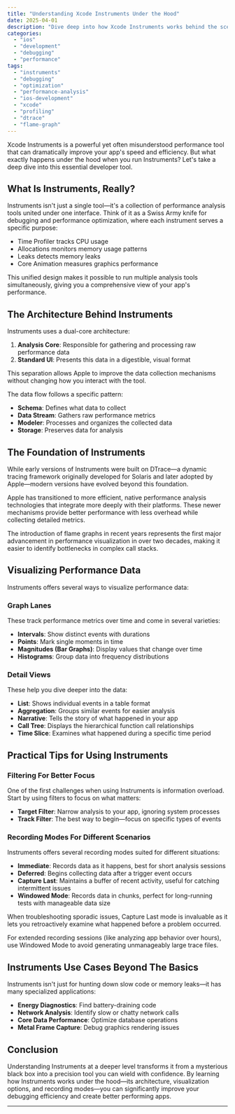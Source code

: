 ```yaml
---
title: "Understanding Xcode Instruments Under the Hood"
date: 2025-04-01
description: "Dive deep into how Xcode Instruments works behind the scenes, learn about its architecture, and discover how to use this powerful performance analysis tool effectively for your iOS and macOS apps."
categories: 
  - "ios"
  - "development"
  - "debugging"
  - "performance"
tags: 
  - "instruments"
  - "debugging"
  - "optimization"
  - "performance-analysis"
  - "ios-development"
  - "xcode"
  - "profiling"
  - "dtrace"
  - "flame-graph"
---
```


Xcode Instruments is a powerful yet often misunderstood performance tool that can dramatically improve your app's speed and efficiency. But what exactly happens under the hood when you run Instruments? Let's take a deep dive into this essential developer tool.

## What Is Instruments, Really?

Instruments isn't just a single tool—it's a collection of performance analysis tools united under one interface. Think of it as a Swiss Army knife for debugging and performance optimization, where each instrument serves a specific purpose:

- Time Profiler tracks CPU usage
- Allocations monitors memory usage patterns
- Leaks detects memory leaks
- Core Animation measures graphics performance

This unified design makes it possible to run multiple analysis tools simultaneously, giving you a comprehensive view of your app's performance.

## The Architecture Behind Instruments

Instruments uses a dual-core architecture:

1. **Analysis Core**: Responsible for gathering and processing raw performance data
2. **Standard UI**: Presents this data in a digestible, visual format

This separation allows Apple to improve the data collection mechanisms without changing how you interact with the tool.

The data flow follows a specific pattern:

- **Schema**: Defines what data to collect
- **Data Stream**: Gathers raw performance metrics
- **Modeler**: Processes and organizes the collected data
- **Storage**: Preserves data for analysis

## The Foundation of Instruments

While early versions of Instruments were built on DTrace—a dynamic tracing framework originally developed for Solaris and later adopted by Apple—modern versions have evolved beyond this foundation. 

Apple has transitioned to more efficient, native performance analysis technologies that integrate more deeply with their platforms. These newer mechanisms provide better performance with less overhead while collecting detailed metrics.

The introduction of flame graphs in recent years represents the first major advancement in performance visualization in over two decades, making it easier to identify bottlenecks in complex call stacks.

## Visualizing Performance Data

Instruments offers several ways to visualize performance data:

### Graph Lanes

These track performance metrics over time and come in several varieties:

- **Intervals**: Show distinct events with durations
- **Points**: Mark single moments in time
- **Magnitudes (Bar Graphs)**: Display values that change over time
- **Histograms**: Group data into frequency distributions

### Detail Views

These help you dive deeper into the data:

- **List**: Shows individual events in a table format
- **Aggregation**: Groups similar events for easier analysis
- **Narrative**: Tells the story of what happened in your app
- **Call Tree**: Displays the hierarchical function call relationships
- **Time Slice**: Examines what happened during a specific time period

## Practical Tips for Using Instruments

### Filtering For Better Focus

One of the first challenges when using Instruments is information overload. Start by using filters to focus on what matters:

- **Target Filter**: Narrow analysis to your app, ignoring system processes
- **Track Filter**: The best way to begin—focus on specific types of events

### Recording Modes For Different Scenarios

Instruments offers several recording modes suited for different situations:

- **Immediate**: Records data as it happens, best for short analysis sessions
- **Deferred**: Begins collecting data after a trigger event occurs
- **Capture Last**: Maintains a buffer of recent activity, useful for catching intermittent issues
- **Windowed Mode**: Records data in chunks, perfect for long-running tests with manageable data size

When troubleshooting sporadic issues, Capture Last mode is invaluable as it lets you retroactively examine what happened before a problem occurred.

For extended recording sessions (like analyzing app behavior over hours), use Windowed Mode to avoid generating unmanageably large trace files.

## Instruments Use Cases Beyond The Basics

Instruments isn't just for hunting down slow code or memory leaks—it has many specialized applications:

- **Energy Diagnostics**: Find battery-draining code
- **Network Analysis**: Identify slow or chatty network calls
- **Core Data Performance**: Optimize database operations
- **Metal Frame Capture**: Debug graphics rendering issues

## Conclusion

Understanding Instruments at a deeper level transforms it from a mysterious black box into a precision tool you can wield with confidence. By learning how Instruments works under the hood—its architecture, visualization options, and recording modes—you can significantly improve your debugging efficiency and create better performing apps.

--- 